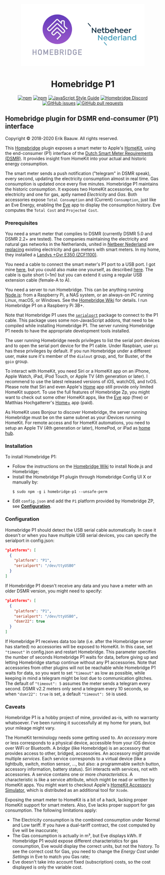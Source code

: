 <p align="center">
  <img src="homebridge-p1.png" height="200px">
</p>
<span align="center">

# Homebridge P1
[![npm](https://img.shields.io/npm/dt/homebridge-p1.svg)](https://www.npmjs.com/package/homebridge-p1)
[![npm](https://img.shields.io/npm/v/homebridge-p1.svg)](https://www.npmjs.com/package/homebridge-p1)
[![JavaScript Style Guide](https://img.shields.io/badge/code_style-standard-brightgreen.svg)](https://standardjs.com)
[![Homebridge Discord](https://img.shields.io/discord/432663330281226270?color=728ED5&logo=discord&label=discord)](https://discord.gg/hZubhrz)
[![GitHub issues](https://img.shields.io/github/issues/ebaauw/homebridge-p1)](https://github.com/ebaauw/homebridge-p1/issues)
[![GitHub pull requests](https://img.shields.io/github/issues-pr/ebaauw/homebridge-p1)](https://github.com/ebaauw/homebridge-p1/pulls)

</span>

## Homebridge plugin for DSMR end-consumer (P1) interface
Copyright © 2018-2020 Erik Baauw. All rights reserved.

This [Homebridge](https://github.com/homebridge/homebridge) plugin exposes a smart meter to Apple's [HomeKit](http://www.apple.com/ios/home/), using the end-consumer (P1) interface of the [Dutch Smart Meter Requirements (DSMR)](https://www.netbeheernederland.nl/_upload/Files/Slimme_meter_15_a727fce1f1.pdf).
It provides insight from HomeKit into your actual and historic energy consumption.

The smart meter sends a push notification ("telegram" in DSMR speak), every second, updating the electricity consumption almost in real time.
Gas consumption is updated once every five minutes.
Homebridge P1 maintains the historic consumption.
It exposes two HomeKit accessories, one for electricity and one for gas, aptly named _Electricity_ and _Gas_.
Both accessories expose `Total Consumption` and (Current) `Consumption`, just like an Eve Energy, enabling the [Eve](https://www.evehome.com/en/eve-app) app to display the consumption history.
Eve computes the `Total Cost` and `Projected Cost`.

### Prerequisites
You need a smart meter that complies to DSMR (currently DSMR 5.0 and DSMR 2.2+ are tested).
The companies maintaining the electricity and natural gas networks in the Netherlands, united in [Netbeer Nederland](https://www.netbeheernederland.nl) are [replacing](https://www.onsenergie.net/slimme-meter/) existing electricity and gas meters with smart meters.
In my home, they installed a [Landys +Gyr E350 (ZCF1100)](https://www.landisgyr.eu/product/landisgyr-e350-electricity-meter-new-generation/).

You need a cable to connect the smart meter's P1 port to a USB port.
I got mine [here](https://www.sossolutions.nl/slimme-meter-kabel), but you could also make one yourself, as described [here](http://gejanssen.com/howto/Slimme-meter-uitlezen/).
The cable is quite short (~1m) but you can extend it using a regular USB extension cable (female-A to A).

You need a server to run Homebridge.
This can be anything running [Node.js](https://nodejs.org): from a Raspberry Pi, a NAS system, or an always-on PC running Linux, macOS, or Windows.
See the [Homebridge Wiki](https://github.com/homebridge/homebridge/wiki) for details.
I run Homebridge P1 on a Raspberry Pi 3B+.

Note that Homebridge P1 uses the [`serialport`](https://github.com/serialport/node-serialport) package to connect to the P1 cable.
This package uses some non-JavasScript addons, that need to be compiled while installing Homebridge P1.
The server running Homebridge P1 needs to have the appropriate development tools installed.

The user running Homebridge needs privileges to list the serial port devices and to open the serial port device for the P1 cable.
Under Raspbian, user `pi` has these privileges by default.
If you run Homebridge under a different user, make sure it's member of the `dialout` group, and, for Buster, of the `gpio` group.

To interact with HomeKit, you need Siri or a HomeKit app on an iPhone, Apple Watch, iPad, iPod Touch, or Apple TV (4th generation or later).
I recommend to use the latest released versions of iOS, watchOS, and tvOS.  
Please note that Siri and even Apple's [Home](https://support.apple.com/en-us/HT204893) app still provide only limited HomeKit support.
To use the full features of Homebridge Zp, you might want to check out some other HomeKit apps, like the [Eve](https://www.evehome.com/en/eve-app) app (free) or Matthias Hochgatterer's [Home+](https://hochgatterer.me/home/) app (paid).  

As HomeKit uses Bonjour to discover Homebridge, the server running Homebridge must be on the same subnet as your iDevices running HomeKit.
For remote access and for HomeKit automations, you need to setup an Apple TV (4th generation or later), HomePod, or iPad as [home hub](https://support.apple.com/en-us/HT207057).

### Installation
To install Homebridge P1:
- Follow the instructions on the [Homebridge Wiki](https://github.com/homebridge/homebridge/wiki) to install Node.js and Homebridge;
- Install the Homebridge P1 plugin through Homebridge Config UI X or manually by:
  ```
  $ sudo npm -g i homebridge-p1 --unsafe-perm
  ```
- Edit `config.json` and add the `P1` platform provided by Homebridge ZP, see [**Configuration**](#configuration).

### Configuration
Homebridge P1 should detect the USB serial cable automatically.
In case it doesn't or when you have multiple USB serial devices, you can specify the serialport in config.json:
```json
"platforms": [
  {
    "platform": "P1",
    "serialport": "/dev/ttyUSB0"
  }
]
```
If Homebridge P1 doesn't receive any data and you have a meter with an older DSMR version, you might need to specify:
```json
"platforms": [
  {
    "platform": "P1",
    "serialport": "/dev/ttyUSB0",
    "dsmr22": true
  }
]
```
If Homebridge P1 receives data too late (i.e. after the Homebridge server has started) no accessories will be exposed to HomeKit.
In this case, set `"timeout"` in config.json and restart Homebridge.
This parameter specifies the number of seconds Homebridge P1 waits for data, before giving up and letting Homebridge startup continue without any P1 accessories.
Note that accessories from other plugins will not be reachable while Homebridge P1 waits for data, so you want to set `"timeout"` as low as possible, while keeping in mind a telegram might be lost due to communication glitches.
The default of `"timeout": 5` assumes the meter sends a telegram every second.  DSMR v2.2 meters only send a telegram every 10 seconds, so when `"dsmr22": true` is set, a default `"timeout": 50` is used.

### Caveats
Homebridge P1 is a hobby project of mine, provided as-is, with no warranty whatsoever.  I've been running it successfully at my home for years, but your mileage might vary.

The HomeKit terminology needs some getting used to.
An _accessory_ more or less corresponds to a physical device, accessible from your iOS device over WiFi or Bluetooth.
A _bridge_ (like Homebridge) is an accessory that provides access to other, bridged, accessories.
An accessory might provide multiple _services_.
Each service corresponds to a virtual device (like a lightbulb, switch, motion sensor, ..., but also: a programmable switch button, accessory information, battery status).
Siri interacts with services, not with accessories.
A service contains one or more _characteristics_.
A characteristic is like a service attribute, which might be read or written by HomeKit apps.
You might want to checkout Apple's [HomeKit Accessory Simulator](https://developer.apple.com/documentation/homekit/testing_your_app_with_the_homekit_accessory_simulator), which is distributed as an additional tool for `Xcode`.

Exposing the smart meter to HomeKit is a bit of a hack, lacking proper HomeKit support for smart meters.  Also, Eve lacks proper support for gas consumption.  The following limitations apply:
- The Electricity consumption is the combined consumption under Normal and Low tariff.  If you have a dual-tariff contract, the cost computed by Eve will be inaccurate;
- The Gas consumption is actually in m³, but Eve displays kWh.  If Homebridge P1 would expose different characteristics for gas consumption, Eve would display the correct units, but not the history.  To see the correct cost for Gas, you need to change the _Energy Cost_ under _Settings_ in Eve to match you Gas rate;
- Eve doesn't take into account fixed (subscription) costs, so the cost displayed is only the variable cost.
